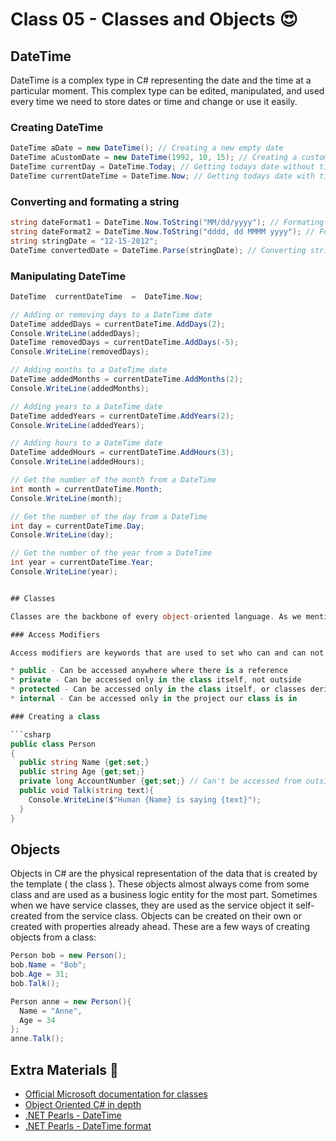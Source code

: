 # Class 05 - Classes and Objects 😍


## DateTime

DateTime is a complex type in C# representing the date and the time at a particular moment. This complex type can be edited, manipulated, and used every time we need to store dates or time and change or use it easily.

### Creating DateTime

```csharp
DateTime aDate = new DateTime(); // Creating a new empty date
DateTime aCustomDate = new DateTime(1992, 10, 15); // Creating a custom date
DateTime currentDay = DateTime.Today; // Getting todays date without time
DateTime currentDateTime = DateTime.Now; // Getting todays date with time
```

### Converting and formating a string

```csharp
string dateFormat1 = DateTime.Now.ToString("MM/dd/yyyy"); // Formating date to string
string dateFormat2 = DateTime.Now.ToString("dddd, dd MMMM yyyy"); // Formating date to string
string stringDate = "12-15-2012"; 
DateTime convertedDate = DateTime.Parse(stringDate); // Converting string to date
```

### Manipulating DateTime

```csharp
DateTime  currentDateTime  =  DateTime.Now;

// Adding or removing days to a DateTime date
DateTime addedDays = currentDateTime.AddDays(2);
Console.WriteLine(addedDays);
DateTime removedDays = currentDateTime.AddDays(-5);
Console.WriteLine(removedDays);

// Adding months to a DateTime date
DateTime addedMonths = currentDateTime.AddMonths(2);
Console.WriteLine(addedMonths);

// Adding years to a DateTime date
DateTime addedYears = currentDateTime.AddYears(2);
Console.WriteLine(addedYears);

// Adding hours to a DateTime date
DateTime addedHours = currentDateTime.AddHours(3);
Console.WriteLine(addedHours);

// Get the number of the month from a DateTime
int month = currentDateTime.Month;
Console.WriteLine(month);

// Get the number of the day from a DateTime
int day = currentDateTime.Day;
Console.WriteLine(day);

// Get the number of the year from a DateTime
int year = currentDateTime.Year;
Console.WriteLine(year);


## Classes

Classes are the backbone of every object-oriented language. As we mentioned before classes are a building block of all object-oriented applications. Classes are independent and inside them, they hold methods values properties that are unique to them. When an application starts all of these classes work together to create a whole application. A class is not a normal entity. You can’t print a class or write a class. Classes are just templates that are used to build objects with the same functionalities that we are going to give the class to have. So if a class has a property name every object that is created from that class will have a property name as well. With these classes, we can create a network of entities and concepts that build our business logic and with that, use object-oriented programming

### Access Modifiers

Access modifiers are keywords that are used to set who can and can not use your property, method, or class. These modifiers can span from use only in the class, to use only in a project to use anywhere where there is a reference to the class. We always add them in the code to tell the program where they can be accessed. If for some reason we don't add an access modifier for most entities, by default they become private. The most common access modifiers are:

* public - Can be accessed anywhere where there is a reference
* private - Can be accessed only in the class itself, not outside
* protected - Can be accessed only in the class itself, or classes derived from it
* internal - Can be accessed only in the project our class is in

### Creating a class

```csharp
public class Person
{
  public string Name {get;set;}
  public string Age {get;set;}
  private long AccountNumber {get;set;} // Can't be accessed from outside
  public void Talk(string text){
    Console.WriteLine($"Human {Name} is saying {text}");
  }
}
```

## Objects

Objects in C# are the physical representation of the data that is created by the template ( the class ). These objects almost always come from some class and are used as a business logic entity for the most part. Sometimes when we have service classes, they are used as the service object it self-created from the service class. Objects can be created on their own or created with properties already ahead. These are a few ways of creating objects from a class:

```csharp
Person bob = new Person();
bob.Name = "Bob";
bob.Age = 31;
bob.Talk();
```

```csharp
Person anne = new Person(){
  Name = "Anne",
  Age = 34
};
anne.Talk();
```

## Extra Materials 📘

* [Official Microsoft documentation for classes](https://docs.microsoft.com/en-us/dotnet/csharp/programming-guide/classes-and-structs/classes)
* [Object Oriented C# in depth](https://www.c-sharpcorner.com/UploadFile/mkagrahari/introduction-to-object-oriented-programming-concepts-in-C-Sharp/)
* [.NET Pearls - DateTime](https://www.dotnetperls.com/datetime)
* [.NET Pearls - DateTime format](https://www.dotnetperls.com/datetime-format)
